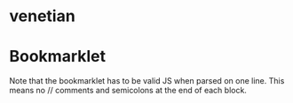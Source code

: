 # venetian




# Bookmarklet

Note that the bookmarklet has to be valid JS when parsed on one line. This means no // comments and semicolons at the end of each block. 